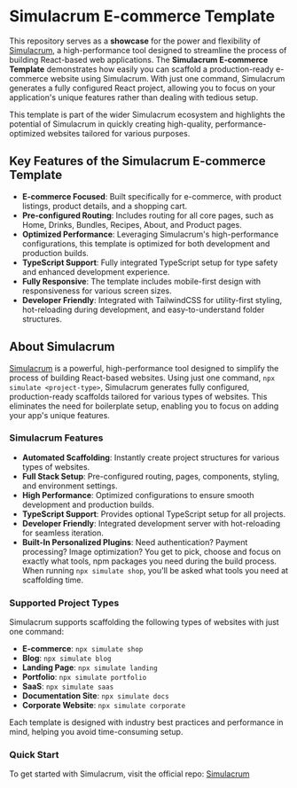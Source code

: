 # Simulacrum E-commerce Template

This repository serves as a **showcase** for the power and flexibility of [Simulacrum](https://github.com/VictorDoyle/simulacrum), a high-performance tool designed to streamline the process of building React-based web applications. The **Simulacrum E-commerce Template** demonstrates how easily you can scaffold a production-ready e-commerce website using Simulacrum. With just one command, Simulacrum generates a fully configured React project, allowing you to focus on your application's unique features rather than dealing with tedious setup.

This template is part of the wider Simulacrum ecosystem and highlights the potential of Simulacrum in quickly creating high-quality, performance-optimized websites tailored for various purposes.

## Key Features of the Simulacrum E-commerce Template

- **E-commerce Focused**: Built specifically for e-commerce, with product listings, product details, and a shopping cart.
- **Pre-configured Routing**: Includes routing for all core pages, such as Home, Drinks, Bundles, Recipes, About, and Product pages.
- **Optimized Performance**: Leveraging Simulacrum's high-performance configurations, this template is optimized for both development and production builds.
- **TypeScript Support**: Fully integrated TypeScript setup for type safety and enhanced development experience.
- **Fully Responsive**: The template includes mobile-first design with responsiveness for various screen sizes.
- **Developer Friendly**: Integrated with TailwindCSS for utility-first styling, hot-reloading during development, and easy-to-understand folder structures.

## About Simulacrum

[Simulacrum](https://github.com/VictorDoyle/simulacrum) is a powerful, high-performance tool designed to simplify the process of building React-based websites. Using just one command, `npx simulate <project-type>`, Simulacrum generates fully configured, production-ready scaffolds tailored for various types of websites. This eliminates the need for boilerplate setup, enabling you to focus on adding your app's unique features.

### Simulacrum Features

- **Automated Scaffolding**: Instantly create project structures for various types of websites.
- **Full Stack Setup**: Pre-configured routing, pages, components, styling, and environment settings.
- **High Performance**: Optimized configurations to ensure smooth development and production builds.
- **TypeScript Support**: Provides optional TypeScript setup for all projects.
- **Developer Friendly**: Integrated development server with hot-reloading for seamless iteration.
- **Built-In Personalized Plugins**: Need authentication? Payment processing? Image optimization? You get to pick, choose and focus on exactly what tools, npm packages you need during the build process. When running `npx simulate shop`, you'll be asked what tools you need at scaffolding time.

### Supported Project Types

Simulacrum supports scaffolding the following types of websites with just one command:

- **E-commerce**: `npx simulate shop`
- **Blog**: `npx simulate blog`
- **Landing Page**: `npx simulate landing`
- **Portfolio**: `npx simulate portfolio`
- **SaaS**: `npx simulate saas`
- **Documentation Site**: `npx simulate docs`
- **Corporate Website**: `npx simulate corporate`

Each template is designed with industry best practices and performance in mind, helping you avoid time-consuming setup.

### Quick Start

To get started with Simulacrum, visit the official repo:
[Simulacrum](https://github.com/VictorDoyle/simulacrum)
